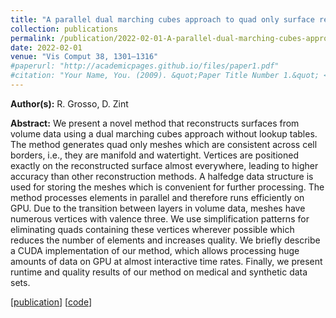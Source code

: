 ```yaml
---
title: "A parallel dual marching cubes approach to quad only surface reconstruction"
collection: publications
permalink: /publication/2022-02-01-A-parallel-dual-marching-cubes-approach-to-quad-only-surface-reconstruction
date: 2022-02-01
venue: "Vis Comput 38, 1301–1316"
#paperurl: "http://academicpages.github.io/files/paper1.pdf"
#citation: "Your Name, You. (2009). &quot;Paper Title Number 1.&quot; <i>Journal 1</i>. 1(1)."
---
```


**Author(s):** R. Grosso, D. Zint

**Abstract:** We present a novel method that reconstructs surfaces from volume data using a dual marching cubes approach without lookup tables. The method generates quad only meshes which are consistent across cell borders, i.e., they are manifold and watertight. Vertices are positioned exactly on the reconstructed surface almost everywhere, leading to higher accuracy than other reconstruction methods. A halfedge data structure is used for storing the meshes which is convenient for further processing. The method processes elements in parallel and therefore runs efficiently on GPU. Due to the transition between layers in volume data, meshes have numerous vertices with valence three. We use simplification patterns for eliminating quads containing these vertices wherever possible which reduces the number of elements and increases quality. We briefly describe a CUDA implementation of our method, which allows processing huge amounts of data on GPU at almost interactive time rates. Finally, we present runtime and quality results of our method on medical and synthetic data sets.

\[[publication](https://rdcu.be/df78O)\]
\[[code](https://github.com/rogrosso/tmc)\]
